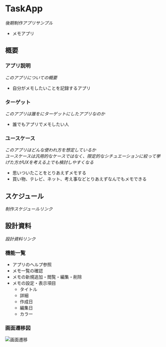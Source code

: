# TaskApp
_後期制作アプリサンプル_

- メモアプリ

## 概要
### アプリ説明
_このアプリについての概要_

- 自分がメモしたいことを記録するアプリ

### ターゲット
_このアプリは誰をにターゲットにしたアプリなのか_

- 誰でもアプリでメモしたい人

### ユースケース
_このアプリはどんな使われ方を想定しているか_  
_ユースケースは汎用的なケースではなく、限定的なシチュエーションに絞って挙げた方がUXを考える上でも検討しやすくなる_

- 思いついたことをとりあえずメモする
- 買い物、テレビ、ネット、考え事などとりあえずなんでもメモできる

## スケジュール
_制作スケジュールリンク_

## 設計資料
_設計資料リンク_

### 機能一覧
- アプリのヘルプ参照
- メモ一覧の確認
- メモの新規追加・閲覧・編集・削除
- メモの設定・表示項目
  - タイトル
  - 詳細
  - 作成日
  - 編集日
  - カラー

### 画面遷移図
![画面遷移](https://github.com/nira28/MemoApp/blob/master/files/screen.png)
